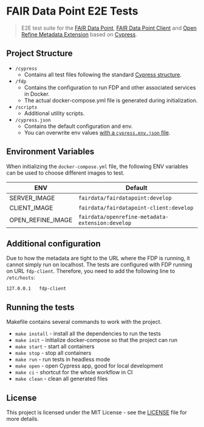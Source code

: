 # FAIR Data Point E2E Tests

> E2E test suite for the [FAIR Data Point](https://github.com/FAIRDataTeam/FAIRDataPoint), [FAIR Data Point Client](https://github.com/FAIRDataTeam/FAIRDataPoint-client) and [Open Refine Metadata Extension](https://github.com/FAIRDataTeam/OpenRefine-metadata-extension) based on [Cypress](https://www.cypress.io).


## Project Structure

- `/cypress`
    - Contains all test files following the standard [Cypress structure](https://docs.cypress.io/guides/core-concepts/writing-and-organizing-tests.html#Support-file).
- `/fdp`
    - Contains the configuration to run FDP and other associated services in Docker.
    - The actual docker-compose.yml file is generated during initialization.
- `/scripts`
    - Additional utility scripts.
- `/cypress.json`
    - Contains the default configuration and env.
    - You can overwrite env values [with a `cypress.env.json` file](https://docs.cypress.io/guides/guides/environment-variables.html#Option-2-cypress-env-json).


## Environment Variables

When initializing the `docker-compose.yml` file, the following ENV variables can be used to choose different images to test.

| ENV | Default |
| --- | --- |
| SERVER_IMAGE | `fairdata/fairdatapoint:develop` |
| CLIENT_IMAGE | `fairdata/fairdatapoint-client:develop` |
| OPEN_REFINE_IMAGE | `fairdata/openrefine-metadata-extension:develop` |


## Additional configuration

Due to how the metadata are tight to the URL where the FDP is running, it cannot simply run on localhost. The tests are configured with FDP running on URL `fdp-client`. Therefore, you need to add the following line to `/etc/hosts`:

```
127.0.0.1	fdp-client
```

## Running the tests

Makefile contains several commands to work with the project.

- `make install` - install all the dependencies to run the tests
- `make init` - initialize docker-compose so that the project can run
- `make start` - start all containers
- `make stop` - stop all containers
- `make run` - run tests in headless mode
- `make open` - open Cypress app, good for local development
- `make ci` - shortcut for the whole workflow in CI
- `make clean` - clean all generated files

## License

This project is licensed under the MIT License - see the [LICENSE](LICENSE) file for more details.
